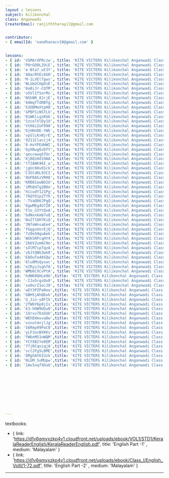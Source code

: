 ```yaml
--- 
layout : lessons 
subject: Kilikonchal
class: Anganwadi
CreaterEmail: ranjiththarayil@gmail.com


contributor: 
- { emailId: 'nandhanacv10@gmail.com' }


lessons: 
- { id: 'VSMArdPRczw', title: 'KITE VICTERS Kilikonchal Anganwadi Class 1' }
- { id: 'P0rGOOL29iE', title: 'KITE VICTERS Kilikonchal Anganwadi Class 2' }
- { id: 'e-Bta7_wI3Y', title: 'KITE VICTERS Kilikonchal Anganwadi Class 3' }
- { id: 'AQacRhEc6G0', title: 'KITE VICTERS Kilikonchal Anganwadi Class 4' }
- { id: 'M-1LVElTgws', title: 'KITE VICTERS Kilikonchal Anganwadi Class 5' }
- { id: 'NLUm2CHpDsE', title: 'KITE VICTERS Kilikonchal Anganwadi Class 6' }
- { id: '0uBiJr-CQfM', title: 'KITE VICTERS Kilikonchal Anganwadi Class 7' }
- { id: 'o5VlIfSorMs', title: 'KITE VICTERS Kilikonchal Anganwadi Class 8' }
- { id: 'NShNR_8JrjE', title: 'KITE VICTERS Kilikonchal Anganwadi Class 9' }
- { id: 'kHmqfTdRBYg', title: 'KITE VICTERS Kilikonchal Anganwadi Class 10' }
- { id: 'X3ODMeXtpH8', title: 'KITE VICTERS Kilikonchal Anganwadi Class 11' }
- { id: 'GPBFSiNSTLU', title: 'KITE VICTERS Kilikonchal Anganwadi Class 12' }
- { id: '01WKliqzKUk', title: 'KITE VICTERS Kilikonchal Anganwadi Class 13' }
- { id: 'SzcolVlDy1U', title: 'KITE VICTERS Kilikonchal Anganwadi Class 14' }
- { id: 'VtK6iZoF990', title: 'KITE VICTERS Kilikonchal Anganwadi Class 15' }
- { id: 'OjHHnDE-YWk', title: 'KITE VICTERS Kilikonchal Anganwadi Class 16' }
- { id: 'vpSlLKxNjrE', title: 'KITE VICTERS Kilikonchal Anganwadi Class 17' }
- { id: '9Z11Claccj4', title: 'KITE VICTERS Kilikonchal Anganwadi Class 18' }
- { id: '8-HvYPEdHWI', title: 'KITE VICTERS Kilikonchal Anganwadi Class 19' }
- { id: '6yXNug6vDfY', title: 'KITE VICTERS Kilikonchal Anganwadi Class 20' }
- { id: 'qeccewqSfUc', title: 'KITE VICTERS Kilikonchal Anganwadi Class 21' }
- { id: 'Kj8QiHd19AA', title: 'KITE VICTERS Kilikonchal Anganwadi Class 22' }
- { id: 'tfZAWk96I_w', title: 'KITE VICTERS Kilikonchal Anganwadi Class 23' }
- { id: 'jgUc6HvO1ck', title: 'KITE VICTERS Kilikonchal Anganwadi Class 24' }
- { id: 'C35Cd6L93CI', title: 'KITE VICTERS Kilikonchal Anganwadi Class 25' }
- { id: '8UFRA5zVRR8', title: 'KITE VICTERS Kilikonchal Anganwadi Class 26' }
- { id: 'KRB81owBO2U', title: 'KITE VICTERS Kilikonchal Anganwadi Class 27' }
- { id: 'iMhQd7g2B0o', title: 'KITE VICTERS Kilikonchal Anganwadi Class 28' }
- { id: 'hCcudY121Pg', title: 'KITE VICTERS Kilikonchal Anganwadi Class 29' }
- { id: '76QYO1p2TYk', title: 'KITE VICTERS Kilikonchal Anganwadi Class 30' }
- { id: '-TVaOR67PgQ', title: 'KITE VICTERS Kilikonchal Anganwadi Class 31' }
- { id: '6gwMEg4G7Z0', title: 'KITE VICTERS Kilikonchal Anganwadi Class 32' }
- { id: 'F1o_G3YtQxA', title: 'KITE VICTERS Kilikonchal Anganwadi Class 33' }
- { id: 'bdNxnkmb7uQ', title: 'KITE VICTERS Kilikonchal Anganwadi Class 34' }
- { id: 'NxZ7lDH7KiQ', title: 'KITE VICTERS Kilikonchal Anganwadi Class 35' }
- { id: '3N7oWnsaEe4', title: 'KITE VICTERS Kilikonchal Anganwadi Class 36' }
- { id: 'fGqgvUorEjQ', title: 'KITE VICTERS Kilikonchal Anganwadi Class 37' }
- { id: '7z0oSHguAek', title: 'KITE VICTERS Kilikonchal Anganwadi Class 38' }
- { id: 'WGkSRPcqHY4', title: 'KITE VICTERS Kilikonchal Anganwadi Class 39' }
- { id: '2bbV2um6CHo', title: 'KITE VICTERS Kilikonchal Anganwadi Class 40' }
- { id: 'sXlM7ipTqzA', title: 'KITE VICTERS Kilikonchal Anganwadi Class 41' }
- { id: 'vbJtQNG3wk0', title: 'KITE VICTERS Kilikonchal Anganwadi Class 42' }
- { id: 'E8OuTa48SQw', title: 'KITE VICTERS Kilikonchal Anganwadi Class 43' }
- { id: '6luOMsQyswc', title: 'KITE VICTERS Kilikonchal Anganwadi Class 44' }
- { id: 'eIRyzJsghfA', title: 'KITE VICTERS Kilikonchal Anganwadi Class 45' }
- { id: 'WMb6CXCvPtA', title: 'KITE VICTERS Kilikonchal Anganwadi Class 46' }
- { id: 'hdNK0QHLm9U',title: 'KITE VICTERS Kilikonchal Anganwadi Class 47' }
- { id: '-IJu5rgsQx0', title: 'KITE VICTERS Kilikonchal Anganwadi Class 48' }
- { id: 'so0urZ1ocJ0', title: 'KITE VICTERS Kilikonchal Anganwadi Class 49' }
- { id: 'wEY3PZPa0oo',title: 'KITE VICTERS Kilikonchal Anganwadi Class 50' }
- { id: 'bBH5jAhQ6xk',title: 'KITE VICTERS Kilikonchal Anganwadi Class 51' }
- { id: 'G_Jio-y8FIk',title: 'KITE VICTERS Kilikonchal Anganwadi Class 52' }
- { id: '2fWbY6p0jIs',title: 'KITE VICTERS Kilikonchal Anganwadi Class 53' }
- { id: 'k3-hOW9UGu0',title: 'KITE VICTERS Kilikonchal Anganwadi Class 54' }
- { id: '1Xrxv7Da5UU',title: 'KITE VICTERS Kilikonchal Anganwadi Class 55' }
- { id: 'WEhEKmsvaDw',title: 'KITE VICTERS Kilikonchal Anganwadi Class 56' }
- { id: 'xsnut4njlJg',title: 'KITE VICTERS Kilikonchal Anganwadi Class 57' }
- { id: 'S6Rmp99PaC8',title: 'KITE VICTERS Kilikonchal Anganwadi Class 58' }
- { id: 'yLF3ovBVKKs',title: 'KITE VICTERS Kilikonchal Anganwadi Class 59' }
- { id: 'fWbnMS1nWQM',title: 'KITE VICTERS Kilikonchal Anganwadi Class 60' }
- { id: 'YCYXBIYe0EM',title: 'KITE VICTERS Kilikonchal Anganwadi Class 61' }
- { id: '7fjRCqoiqjA',title: 'KITE VICTERS Kilikonchal Anganwadi Class 62' }
- { id: 'sct2Fg5LBME',title: 'KITE VICTERS Kilikonchal Anganwadi Class 63' }
- { id: 'DRghAtKIUzk',title: 'KITE VICTERS Kilikonchal Anganwadi Class 64' }
- { id: 'NiGM_SuMUpw',title: 'KITE VICTERS Kilikonchal Anganwadi Class 65' }
- { id: '1Ax5xqfXDuU',title: 'KITE VICTERS Kilikonchal Anganwadi Class 66' }










---
```



textbooks:
- { link: 'https://d1v6qmyxzkp4v1.cloudfront.net/uploads/ebook/VOL1/STD1/KeralaReaderEnglish/KeralaReaderEnglish.pdf', title: 'English Part -1' , medium: 'Malayalam' }
- { link: 'https://d1v6qmyxzkp4v1.cloudfront.net/uploads/ebook/Class_I/English_VolII/1-72.pdf', title: 'English Part -2' , medium: 'Malayalam' }

---
